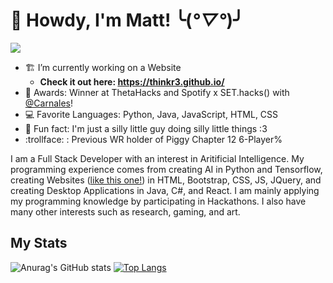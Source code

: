 # 🧙 Howdy, I'm Matt! ╰(*°▽°*)╯
![](https://komarev.com/ghpvc/?username=Thinkr3&color=blueviolet)
- 🏗️ I’m currently working on a Website
  - **Check it out here: https://thinkr3.github.io/**
- 💯 Awards: Winner at ThetaHacks and Spotify x SET.hacks() with [@Carnales](https://github.com/Carnales)! 
- 💻 Favorite Languages: Python, Java, JavaScript, HTML, CSS
- 🧃 Fun fact: I'm just a silly little guy doing silly little things :3
- :trollface: : Previous WR holder of Piggy Chapter 12 6-Player% 

I am a Full Stack Developer with an interest in Aritificial Intelligence. My programming experience comes from creating AI in Python and Tensorflow, creating Websites ([like this one!](https://thinkr3.github.io/)) in HTML, Bootstrap, CSS, JS, JQuery, and creating Desktop Applications in Java, C#, and React. I am mainly applying my programming knowledge by participating in Hackathons. I also have many other interests such as research, gaming, and art.

## My Stats

![Anurag's GitHub stats](https://github-readme-stats.vercel.app/api?username=Thinkr3&show_icons=true&theme=tokyonight) [![Top Langs](https://github-readme-stats.vercel.app/api/top-langs/?username=Thinkr3&layout=compact&theme=tokyonight)](https://github.com/anuraghazra/github-readme-stats)



<!--
<p align="center">
  <img src="Monster.jpeg" data-canonical-src="Monster.jpeg" width="300" height="150"/>
</p>
<p align="center"> Artwork By: Rodrigo Becerra </p>

**Thinkr3/Thinkr3** is a ✨ _special_ ✨ repository because its `README.md` (this file) appears on your GitHub profile.

Here are some ideas to get you started:

- 🔭 I’m currently working on ...
- 🌱 I’m currently learning ...
- 👯 I’m looking to collaborate on ...
- 🤔 I’m looking for help with ...
- 💬 Ask me about ...
- 📫 How to reach me: ...
- 😄 Pronouns: ...
- ⚡ Fun fact: ...
-->

